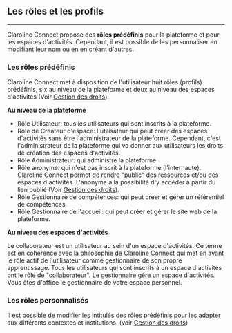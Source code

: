 ## Les rôles et les profils

---

Claroline Connect propose des **rôles prédéfinis** pour la plateforme et pour les espaces d'activités. Cependant, il est possible de les personnaliser en modifiant leur nom ou en en créant d'autres.

### Les rôles prédéfinis

Claroline Connect met à disposition de l'utilisateur huit rôles (profils) prédéfinis, six au niveau de la plateforme et deux au niveau des espaces d'activités (Voir [Gestion des droits](../ressources/gerer_droits_acces_ressources.md)).

**Au niveau de la plateforme**

* Rôle Utilisateur: tous les utilisateurs qui sont inscrits à la plateforme.
* Rôle de Créateur d'espace: l'utilisateur qui peut créer des espaces d'activités sans être l'administrateur de la plateforme. Cependant, c'est l'administrateur de la plateforme qui va donner aux utilisateurs les droits de création des espaces d'activités.
* Rôle Administrateur: qui administre la plateforme.
* Rôle anonyme: qui n'est pas inscrit à la plateforme (l'internaute). Claroline Connect permet de rendre "public" des ressources et/ou des espaces d'activités. L'anonyme a la possibilité d'y accéder à partir du lien publié (Voir [Gestion des droits](/../ressources/gerer_droits_acces_ressources.md)).
* Rôle Gestionnaire de compétences: qui peut créer et gérer un référentiel de compétences.
* Rôle Gestionnaire de l'accueil: qui peut créer et gérer le site web de la plateforme.

**Au niveau des espaces d'activités**

Le collaborateur est un utilisateur au sein d'un espace d'activités. Ce terme est en cohérence avec la philosophie de Claroline Connect qui met en avant le rôle actif de l'utilisateur comme gestionnaire de son propre apprentissage. Tous les utilisateurs qui sont inscrits à un espace d'activités ont le rôle de "collaborateur".
Le gestionnaire gère un espace d'activités. Vous êtes d'office le gestionnaire de votre espace personnel.

### Les rôles personnalisés

Il est possible de modifier les intitulés des rôles prédéfinis pour les adapter aux différents contextes et institutions. (voir [Gestion des droits](/../ressources/gerer_droits_acces_ressources.md))


